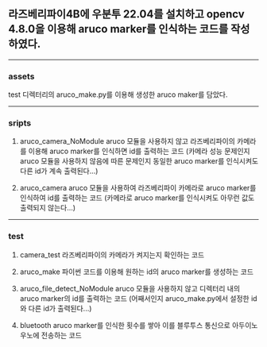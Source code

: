 ## 라즈베리파이4B에 우분투 22.04를 설치하고 opencv 4.8.0을 이용해 aruco marker를 인식하는 코드를 작성하였다.
---
### assets
test 디렉터리의 aruco_make.py를 이용해 생성한 aruco maker를 담았다.

---
### sripts
1. aruco_camera_NoModule
aruco 모듈을 사용하지 않고 라즈베리파이의 카메라를 이용해 aruco marker를 인식하면 id를 출력하는 코드
(카메라 성능 문제인지 aruco 모듈을 사용하지 않음에 따른 문제인지 동일한 aruco marker를 인식시켜도 다른 id가 계속 출력된다...)

2. aruco_camera
aruco 모듈을 사용하여 라즈베리파이 카메라로 aruco marker를 인식하여 id를 출력하는 코드
(카메라로 aruco marker를 인식시켜도 아무런 값도 출력되지 않는다...)

---
### test
1. camera_test
라즈베리파이의 카메라가 켜지는지 확인하는 코드

2. aruco_make
파이썬 코드를 이용해 원하는 id의 aruco marker를 생성하는 코드

3. aruco_file_detect_NoModule
aruco 모듈을 사용하지 않고 디렉터리 내의 aruco marker의 id를 출력하는 코드
(어째서인지 aruco_make.py에서 설정한 id와 다른 id가 출력된다...)

4. bluetooth
aruco marker를 인식한 횟수를 쌓아 이를 블루투스 통신으로 아두이노 우노에 전송하는 코드
